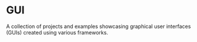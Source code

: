 # GUI
 A collection of projects and examples showcasing graphical user interfaces (GUIs) created using various frameworks.
